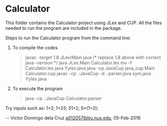 # Calculator

This folder contains the Calculator project using JLex and CUP. 
All the files needed to run the program are included in the package.

Steps to run the Calculator program from the command line:
  1. To compile the codes
     > javac -target 1.8 JLex/Main.java 
       /* replace 1.8 above with correct java -version */
     > java JLex.Main Calculator.lex
     > mv -f Calculator.lex.java Yylex.java
     > java -cp JavaCup java_cup.Main Calculator.cup
     > javac -cp .:JavaCup -d . parser.java sym.java Yylex.java
  2. To execute the program
     > java -cp .:JavaCup Calculator.parser

Try inputs such as:
 1+2;
 1+2*5;
 5*1+2;
 5*(1+2);

-- Victor Domingo dela Cruz <a0120578@u.nus.edu>, 05-Feb-2016

